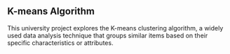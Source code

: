 ## K-means Algorithm

This university project explores the K-means clustering algorithm, a widely used data analysis technique that groups similar items based on their specific characteristics or attributes.
